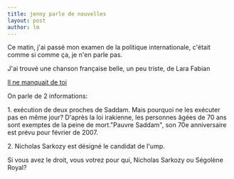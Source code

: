 ```yaml
---
title: jenny parle de nouvelles 
layout: post
author: lm
---
```

<p>Ce matin, j&#39;ai passé mon examen de la politique internationale, c&#39;était comme si comme ça, je n&#39;en parle pas.</p>
<p>J&#39;ai trouvé une chanson française belle, un peu triste, de Lara Fabian</p>
<p><a href="http://202.102.8.12/UploadFile/2007/1/010218341677.mp3" target="_blank">Il ne manquait de toi </a></p>
<p>On parle de 2 informations:</p>
<p>1. exécution de deux proches de Saddam. Mais pourquoi ne les exécuter pas en même jour? D&#39;après la loi irakienne, les personnes âgées de 70 ans sont exemptes de la peine de mort.&quot;Pauvre Saddam&quot;, son 70e anniversaire est prévu pour février de 2007.</p>
<p>2. <span class="p">Nicholas Sarkozy est désigné le candidat de l&#39;ump.</span></p>
<p><span class="p">Si vous avez le droit, vous votrez pour qui,</span>  <span class="p">Nicholas Sarkozy ou Ségolène Royal?</span></p>
